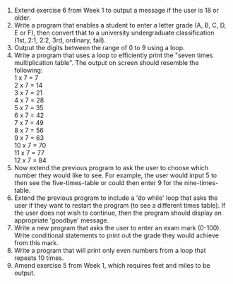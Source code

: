 1. Extend exercise 6 from Week 1 to output a message if the user is 18 or older.    
  2. Write a program that enables a student to enter a letter grade (A, B, C, D, E or F), then convert that to a university undergraduate classification (1st, 2:1, 2:2, 3rd, ordinary, fail).   
  3. Output the digits between the range of 0 to 9 using a loop.    
  4. Write a program that uses a loop to efficiently print the "seven times multiplication table". The output on screen should resemble the following:   
  1 x 7 = 7  
  2 x 7 = 14  
  3 x 7 = 21  
  4 x 7 = 28   
  5 x 7 = 35  
  6 x 7 = 42  
  7 x 7 = 49   
  8 x 7 = 56  
  9 x 7 = 63   
  10 x 7 = 70  
  11 x 7 = 77   
  12 x 7 = 84   
  5. Now extend the previous program to ask the user to choose which number they would like to see. For example, the user would input 5 to then see the five-times-table or could then enter 9 for the nine-times-table. 
  6. Extend the previous program to include a 'do while' loop that asks the user if they want to restart the program (to see a different times table). If the user does not wish to continue, then the program should display an appropriate 'goodbye' message.       
  7. Write a new program that asks the user to enter an exam mark (0-100). Write conditional statements to print out the grade they would achieve from this mark.  
  7. Write a program that will print only even numbers from a loop that repeats 10 times.       
  8. Amend exercise 5 from Week 1, which requires feet and miles to be output.   